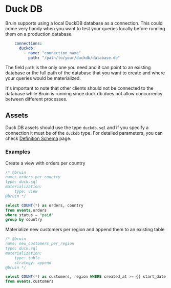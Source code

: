 # Duck DB

Bruin supports using a local DuckDB database as a connection. This could come very handy when you want to test your queries locally before running them on a production database.

```yaml
    connections:
      duckdb:
        - name: "connection_name"
          path: "/path/to/your/duckdb/database.db"
```

The field `path` is the only one you need and it can point to an existing database or the full path of the database that you want to create and where your queries would be materialized.

It's important to note that other clients should not be connected to the database while Bruin is running since duck db does not allow concurrency between different processes.


## Assets

Duck DB assets should use the type `duckdb.sql` and if you specify a connection it must be of the `duckdb` type.
For detailed parameters, you can check [Definition Schema](definition-schema.md) page.


### Examples

Create a view with orders per country
```sql
/* @bruin
name: orders_per_country
type: duck.sql
materialization:
    type: view
@bruin */

select COUNT(*) as orders, country
from events.orders
where status = "paid"
group by country
```

Materialize new customers per region and append them to an existing table
```sql
/* @bruin
name: new_customers_per_region
type: duck.sql
materialization:
    type: table
    strategy: append
@bruin */

select COUNT(*) as customers, region WHERE created_at >= {{ start_date }} AND created_at < {{ end_date }}
from events.customers
```


